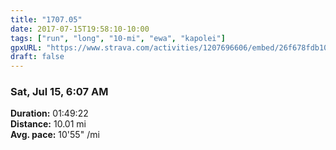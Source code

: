 ```yaml
---
title: "1707.05"
date: 2017-07-15T19:58:10-10:00
tags: ["run", "long", "10-mi", "ewa", "kapolei"]
gpxURL: "https://www.strava.com/activities/1207696606/embed/26f678fdb100e9ec8e0b7756d53bad196080584c"
draft: false
---
```


### Sat, Jul 15, 6:07 AM

**Duration:** 01:49:22  
**Distance:** 10.01 mi  
**Avg. pace:** 10'55" /mi